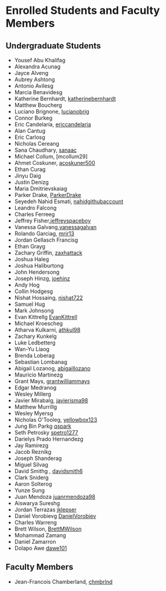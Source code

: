 Enrolled Students and Faculty Members
=====================================


Undergraduate Students
----------------------

* Yousef Abu Khalifag
* Alexandra Acunag
* Jayce Alveng
* Aubrey Ashtong
* Antonio Avilesg
* Marcia Benavidesg
* Katherine Bernhardt, [katherinebernhardt](https://github.com/katherinebernhardt)
* Matthew Boucherg
* Luciano Brignone, [lucianobrig](https://github.com/lucianobrig)
* Connor Burkeg
* Eric Candelaria, [ericcandelaria](https://github.com/ericcandelaria)
* Alan Cantug
* Eric Carlosg
* Nicholas Cereang
* Sana Chaudhary, [sanaac](https://github.com/sanaac)
* Michael Collum, [mcollum29]
* Ahmet Coskuner, [acoskuner500](https://github.com/acoskuner500)
* Ethan Curag
* Jinyu Daig
* Justin Denizg
* Maria Dmitrievskaiag
* Parker Drake, [ParkerDrake](https://github.com/ParkerDrake)
* Seyedeh Nahid Esmati, [nahidgithubaccount](https://github.com/nahidgithubaccount)
* Leandro Falcong
* Charles Ferreeg
* Jeffrey Fisher,[jeffreyspaceboy](https://github.com/jeffreyspaceboy)
* Vanessa Galvang,[vanessagalvan](https://github.com/vanessagalvan)
* Rolando Garciag, [mrjr13](https://github.com/mrjr13)
* Jordan Gellasch Francisg
* Ethan Grayg
* Zachary Griffin, [zaxhattack](https://github.com/zaxhattack)
* Joshua Haleg
* Joshua Haliburtong
* John Hendersong
* Joseph Hinzg, [joehinz](https://github.com/joehinz)
* Andy Hog
* Collin Hodgesg
* Nishat Hossaing, [nishat722](https://github.com/nishat722)
* Samuel Hug
* Mark Johnsong
* Evan Kittrellg [EvanKittrell](https://github.com/EvanKittrell)
* Michael Kroescheg
* Atharva Kulkarni, [athkul98](https://github.com/athkul98)
* Zachary Kunkelg
* Luke Ledbetterg
* Wan-Yu Liaog
* Brenda Loberag
* Sebastian Lombanag
* Abigail Lozanog, [abigaillozano](https://github.com/abigaillozano)
* Mauricio Martinezg
* Grant Mays, [grantwilliammays](https://github.com/grantwilliammays)
* Edgar Medranog
* Wesley Millerg
* Javier Mirabalg, [javierisma98](https://github.com/javierisma98)
* Matthew Murrillg
* Wesley Myersg
* Nicholas O'Tooleg, [yellowbox123](https://github.com/yellowbox123)
* Jung Bin Parkg [qspark](https://github.com/qspark)
* Seth Petrosky [spetro1277](https://github.com/spetro1277)
* Darielys Prado Hernandezg
* Jay Ramirezg
* Jacob Reznikg
* Joseph Shanderag
* Miguel Silvag
* David Smithg <David Smith>, [davidsmith6](https://github.com/davidsmith6)
* Clark Sniderg
* Aaron Solterog
* Yunze Sung
* Juan Mendoza [juanrmendoza98](https://github.com/juanrmendoza98)
* Aiswarya Sureshg
* Jordan Terrazas [jklepser](https://github.com/jklepser)
* Daniel Vorobievg [DanielVorobiev](https://github.com/DanielVorobiev)
* Charles Warreng
* Brett Wilson, [BrettMWilson](https://github.com/BrettMWilson)
* Mohammad Zamang
* Daniel Zamarron
* Dolapo Awe [dawe101](https://github.com/dawe101)
  

Faculty Members
---------------

* Jean-Francois Chamberland, [chmbrlnd](https://github.com/chmbrlnd)

